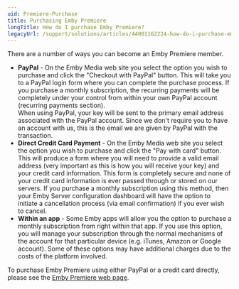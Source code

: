 ```yaml
---
uid: Premiere-Purchase
title: Purchasing Emby Premiere
longTitle: How do I purchase Emby Premiere?
legacyUrl: /support/solutions/articles/44001162224-how-do-i-purchase-emby-premiere
---
```


There are a number of ways you can become an Emby Premiere member.
 
* **PayPal** - On the Emby Media web site you select the option you wish to purchase and click the "Checkout with PayPal" button.  This will take you to a PayPal login form where you can complete the purchase process.  If you purchase a monthly subscription, the recurring payments will be completely under your control from within your own PayPal account (recurring payments section).  
  When using PayPal, your key will be sent to the primary email address associated with the PayPal account.  Since we don't require you to have an account with us, this is the email we are given by PayPal with the transaction.
* **Direct Credit Card Payment** - On the Emby Media web site you select the option you wish to purchase and click the "Pay with card" button.  This will produce a form where you will need to provide a valid email address (very important as this is how you will receive your key) and your credit card information.  This form is completely secure and none of your credit card information is ever passed through or stored on our servers. If you purchase a monthly subscription using this method, then your Emby Server configuration dashboard will have the option to initiate a cancellation process (via email confirmation) if you ever wish to cancel.
* **Within an app** - Some Emby apps will allow you the option to purchase a monthly subscription from right within that app.  If you use this option, you will manage your subscription through the normal mechanisms of the account for that particular device (e.g. iTunes, Amazon or Google account).  Some of these options may have additional charges due to the costs of the platform involved.

To purchase Emby Premiere using either PayPal or a credit card directly, please see the [Emby Premiere web page](https://emby.media/premiere.html).